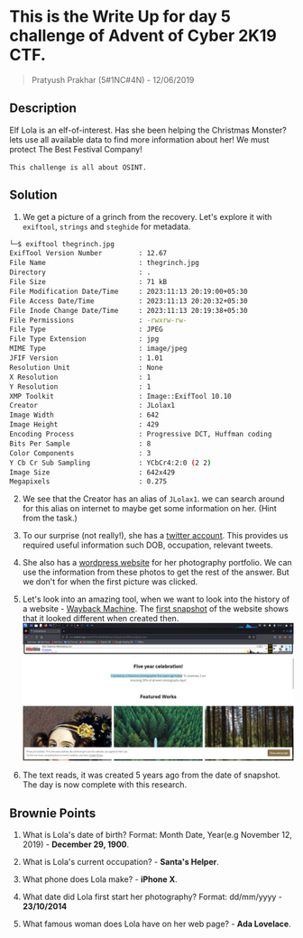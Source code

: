 # This is the Write Up for day 5 challenge of Advent of Cyber 2K19 CTF.

> Pratyush Prakhar (5#1NC#4N) - 12/06/2019

## Description

Elf Lola is an elf-of-interest. Has she been helping the Christmas Monster? lets use all available data to find more information about her! We must protect The Best Festival Company!

`This challenge is all about OSINT.`

## Solution

1. We get a picture of a grinch from the recovery. Let's explore it with `exiftool`, `strings` and `steghide` for metadata.

```bash
└─$ exiftool thegrinch.jpg 
ExifTool Version Number         : 12.67
File Name                       : thegrinch.jpg
Directory                       : .
File Size                       : 71 kB
File Modification Date/Time     : 2023:11:13 20:19:00+05:30
File Access Date/Time           : 2023:11:13 20:20:32+05:30
File Inode Change Date/Time     : 2023:11:13 20:19:38+05:30
File Permissions                : -rwxrw-rw-
File Type                       : JPEG
File Type Extension             : jpg
MIME Type                       : image/jpeg
JFIF Version                    : 1.01
Resolution Unit                 : None
X Resolution                    : 1
Y Resolution                    : 1
XMP Toolkit                     : Image::ExifTool 10.10
Creator                         : JLolax1
Image Width                     : 642
Image Height                    : 429
Encoding Process                : Progressive DCT, Huffman coding
Bits Per Sample                 : 8
Color Components                : 3
Y Cb Cr Sub Sampling            : YCbCr4:2:0 (2 2)
Image Size                      : 642x429
Megapixels                      : 0.275
```

2. We see that the Creator has an alias of `JLolax1`. we can search around for this alias on internet to maybe get some information on her. (Hint from the task.)

3. To our surprise (not really!), she has a [twitter account](https://twitter.com/jlolax1). This provides us required useful information such DOB, occupation, relevant tweets. 

4. She also has a [wordpress website](https://lolajohnson1998.wordpress.com/) for her photography portfolio. We can use the information from these photos to get the rest of the answer. But we don't for when the first picture was clicked. 

5. Let's look into an amazing tool, when we want to look into the history of a website - [Wayback Machine](http://web.archive.org/). The [first snapshot](http://web.archive.org/web/20191023204639/https://lolajohnson1998.wordpress.com/) of the website shows that it looked different when created then.
![](https://github.com/pratty010/CTF/blob/master/THM%20CTF/Advent%20of%20Cyber/2K19/day_5/wordpress/first.png)

6. The text reads, it was created 5 years ago from the date of snapshot. The day is now complete with this research.

## Brownie Points

1. What is Lola's date of birth? Format: Month Date, Year(e.g November 12, 2019) - **December 29, 1900**.

2. What is Lola's current occupation? - **Santa's Helper**.

3. What phone does Lola make? - **iPhone X**.

4. What date did Lola first start her photography? Format: dd/mm/yyyy - **23/10/2014**

5. What famous woman does Lola have on her web page? - **Ada Lovelace**.

